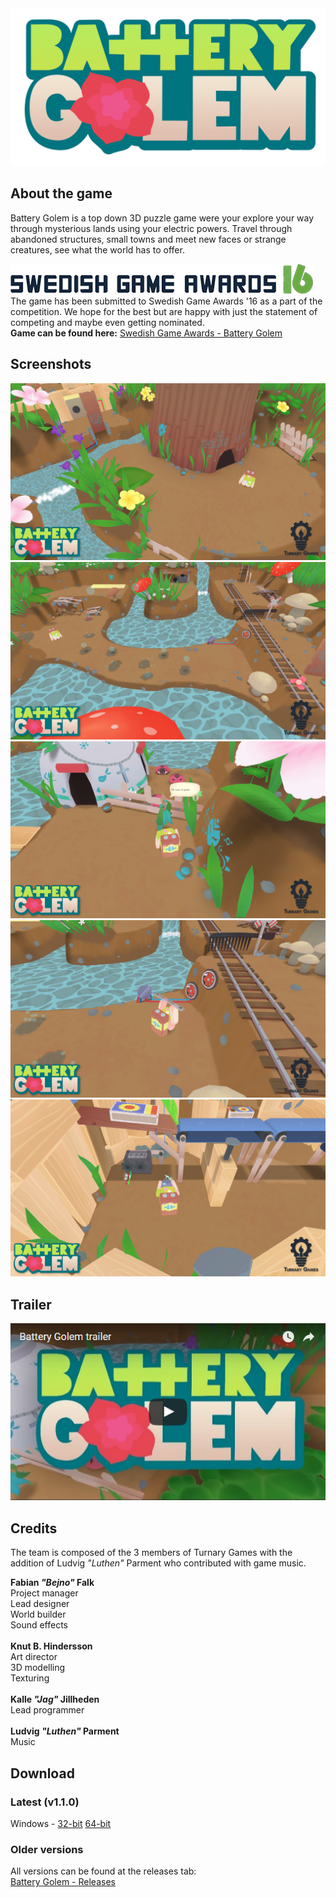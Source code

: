 
<img src="https://github.com/Turnary-Games/Battery-Golem/blob/master/SITE-ASSETS/battery-golem-logo.png?raw=true" width=512>

## About the game
Battery Golem is a top down 3D puzzle game were your explore your way through mysterious lands using your electric powers. Travel through abandoned structures, small towns and meet new faces or strange creatures, see what the world has to offer.

<a href="http://gameawards.se/game/2016/Battery+Golem"><img src="https://github.com/Turnary-Games/Battery-Golem/blob/master/SITE-ASSETS/sga-logo.png?raw=true"></a><br>
The game has been submitted to Swedish Game Awards '16 as a part of the competition. We hope for the best but are happy with just the statement of competing and maybe even getting nominated.<br>
**Game can be found here:** [Swedish Game Awards - Battery Golem](http://gameawards.se/game/2016/Battery+Golem)

## Screenshots
<img src="https://raw.githubusercontent.com/Turnary-Games/Battery-Golem/master/SITE-ASSETS/screenshot_1.png">
<img src="https://raw.githubusercontent.com/Turnary-Games/Battery-Golem/master/SITE-ASSETS/screenshot_2.png">
<img src="https://raw.githubusercontent.com/Turnary-Games/Battery-Golem/master/SITE-ASSETS/screenshot_3.png">
<img src="https://raw.githubusercontent.com/Turnary-Games/Battery-Golem/master/SITE-ASSETS/screenshot_4.png">
<img src="https://raw.githubusercontent.com/Turnary-Games/Battery-Golem/master/SITE-ASSETS/screenshot_5.png">

## Trailer
<a href="https://www.youtube.com/watch?v=5ZYgMVYmHp8"><img src="https://github.com/Turnary-Games/Battery-Golem/blob/master/SITE-ASSETS/trailer-screenshot.png?raw=true"></a>

## Credits
The team is composed of the 3 members of Turnary Games with the addition of Ludvig _"Luthen"_ Parment who contributed with game music.

**Fabian _"Bejno"_ Falk**<br>
Project manager<br>
Lead designer<br>
World builder<br>
Sound effects<br>
<br>
**Knut B. Hindersson**<br>
Art director<br>
3D modelling<br>
Texturing<br>
<br>
**Kalle _"Jag"_ Jillheden**<br>
Lead programmer<br>
<br>
**Ludvig _"Luthen"_ Parment**<br>
Music

## Download
### Latest (v1.1.0)
Windows - [32-bit](https://github.com/Turnary-Games/Battery-Golem/releases/download/v1.1.0/Battery-Golem_v1.1.0_win_x86.zip)	 [64-bit](https://github.com/Turnary-Games/Battery-Golem/releases/download/v1.1.0/Battery-Golem_v1.1.0_win_x86_64.zip)

### Older versions
All versions can be found at the releases tab:<br>
[Battery Golem - Releases](https://github.com/Turnary-Games/Battery-Golem/releases)
